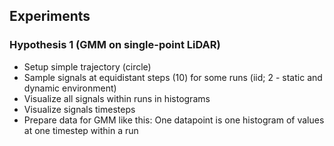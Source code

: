 ## Experiments

### Hypothesis 1 (GMM on single-point LiDAR)

- Setup simple trajectory (circle)
- Sample signals at equidistant steps (10) for some runs (iid; 2 - static and dynamic environment)
- Visualize all signals within runs in histograms
- Visualize signals timesteps
- Prepare data for GMM like this: One datapoint is one histogram of values at one timestep within a run

